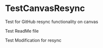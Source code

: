 # TestCanvasResync
Test for GitHub resync functionality on canvas

Test ReadMe file

Test Modification for resync
